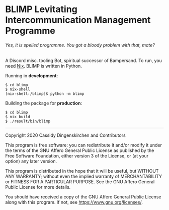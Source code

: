 # BLIMP Levitating Intercommunication Management Programme
###### Yes, it is spelled programme. You got a bloody problem with that, mate?

A Discord misc. tooling Bot, spiritual successor of Bampersand.
To run, you need [Nix](https://nixos.org/). BLIMP is written in Python.

Running in **development**:
```
$ cd blimp
$ nix-shell
[nix-shell:/blimp]$ python -m blimp
```

Building the package for **production**:
```
$ cd blimp
$ nix build
$ ./result/bin/blimp
```


---

Copyright 2020 Cassidy Dingenskirchen and Contributors

This program is free software: you can redistribute it and/or modify
it under the terms of the GNU Affero General Public License as
published by the Free Software Foundation, either version 3 of the
License, or (at your option) any later version.

This program is distributed in the hope that it will be useful,
but WITHOUT ANY WARRANTY; without even the implied warranty of
MERCHANTABILITY or FITNESS FOR A PARTICULAR PURPOSE.  See the
GNU Affero General Public License for more details.

You should have received a copy of the GNU Affero General Public License
along with this program.  If not, see <https://www.gnu.org/licenses/>.